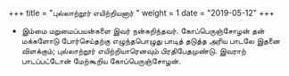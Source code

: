﻿+++
title = "புல்லாற்றூர் எயிற்றியனார்  "
weight = 1
date = "2019-05-12"
+++


- இம்மை மறுமைப்பயன்களை இவர் நன்கறிந்தவர். கோப்பெருஞ்சோழன் தன் மக்களோடு போர்செய்தற்கு எழுந்தபொழுது பாடித் தடுத்த அரிய பாடலே இதனை விளக்கும்; புல்லாற்றூர் எயிற்றியாரெனவும் பிரதிபேதமுண்டு. இவராற் பாடப்பட்டோன் மேற்கூறிய கோப்பெருஞ்சோழன். 
  
